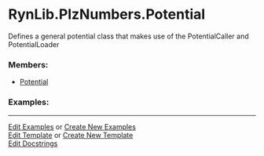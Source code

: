 # <a id="RynLib.PlzNumbers.Potential">RynLib.PlzNumbers.Potential</a>
    
Defines a general potential class that makes use of the PotentialCaller and PotentialLoader

### Members:

  - [Potential](Potential/Potential.md)

### Examples:



___

[Edit Examples](https://github.com/McCoyGroup/References/edit/gh-pages/Documentation/examples/RynLib/PlzNumbers/Potential.md) or 
[Create New Examples](https://github.com/McCoyGroup/References/new/gh-pages/?filename=Documentation/examples/RynLib/PlzNumbers/Potential.md) <br/>
[Edit Template](https://github.com/McCoyGroup/References/edit/gh-pages/Documentation/templates/RynLib/PlzNumbers/Potential.md) or 
[Create New Template](https://github.com/McCoyGroup/References/new/gh-pages/?filename=Documentation/templates/RynLib/PlzNumbers/Potential.md) <br/>
[Edit Docstrings](https://github.com/McCoyGroup/RynLib/edit/master/PlzNumbers/Potential/__init__.py?message=Update%20Docs)